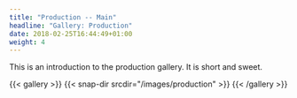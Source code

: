 ```yaml
---
title: "Production -- Main"
headline: "Gallery: Production"
date: 2018-02-25T16:44:49+01:00
weight: 4
---
```


This is an introduction to the production gallery. It is short and sweet.

{{< gallery >}}
  {{< snap-dir srcdir="/images/production" >}}
{{< /gallery >}}
